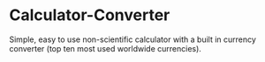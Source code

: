 # Calculator-Converter
Simple, easy to use non-scientific calculator with a built in currency converter (top ten most used worldwide currencies).

